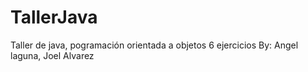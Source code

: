 # TallerJava
Taller de java, pogramación orientada a objetos 6 ejercicios By: Angel laguna, Joel Alvarez
